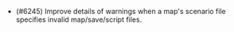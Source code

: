 - (#6245) Improve details of warnings when a map's scenario file specifies invalid map/save/script files.
